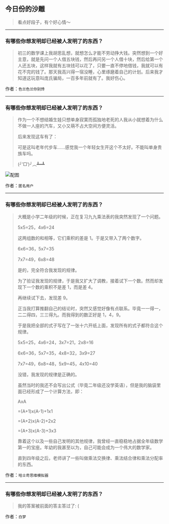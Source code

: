 ## 今日份的沙雕

> 看点好段子，有个好心情～


 
---

### 有哪些你想发明却已经被人发明了的东西？

> 初三的数学课上我胡思乱想，就想怎么才能不劳动挣大钱。突然想到一个好主意，就是先问一个人借五块钱，然后再问另一个人借十块，然后给第一个人还五块，这样我就有五块钱可以花了，只要一直不停地借钱，我就可以有花不完的钱了。那天我高兴得一宿没睡，心里琢磨着自己的计划。后来我才知道这玩意叫庞氏骗局，一百多年前就有了。我好伤心。


作者：`色兰色兰你别馋`

---

### 有哪些你想发明却已经被人发明了的东西？

> 作为一个不想结婚生娃只想单身寂寞而孤独地老死的人我从小就想着为什么不做一人座的汽车，又小又萌不占大空间方便灵活。
> 
> 后来发现这车有了：
> 
> 可是这叫老年代步车……感觉我一个年轻女生开这个不太好。不能叫单身贵族车吗。
> 
> (╯‵□′)╯︵┻━┻



![配图](http://pic2.zhimg.com/70/8ff0a7ad6fdcf1c8045a992353f982c9_b.jpg)


作者：`匿名用户`

---

### 有哪些你想发明却已经被人发明了的东西？

> 大概是小学二年级的时候，正在复习九九乘法表的我突然发现了一个问题。
> 
> 5x5=25，4x6=24
> 
> 这两组数的和相等，它们乘积的差是 1。于是又带入了两个数字。
> 
> 6x6=36，5x7=35
> 
> 7x7=49，6x8=48
> 
> 是的，完全符合我发现的规律。
> 
> 为了验证我发现的规律，于是我又扩大了调教，接着试下一个数。然而却发现下一个数的乘积不是差 1，而是差 4。
> 
> 再继续试下去，发现差 9。
> 
> 正当我打算推翻自己的结论时，突然又感觉好像有点联系。毕竟一一得一，二二得四，三三得九。而我得到的数正好是 1，4，9。
> 
> 于是我把全部的式子写在了一张十六开纸上面，发现所有的式子都符合这个规律。
> 
> 5x5=25，4x6=24，3x7=21，2x8=16
> 
> 6x6=36，5x7=35，4x8=32，3x9=27
> 
> 7x7=49，6x8=48，5x9=45，4x10=40
> 
> 没错，我发现的规律是正确的。
> 
> 虽然当时的我还不会写出公式（毕竟二年级还没学英语），但是我的脑袋里面已经形成了一个计算方法，即：
> 
> AxA
> 
> =(A+1)x(A-1)+1x1
> 
> =(A+2)x(A-2)+2x2
> 
> =(A+3)x(A-3)+3x3
> 
> 靠着这个以及一些自己发明的其他规律，我曾经一直稳稳地占据全年级数学第一的宝座。年幼的我甚至以为，自己可能会成为一个伟大的数学家。
> 
> 直到四年级之后，老师讲了一些叫做乘法交换律、乘法结合律和乘法分配率的东西。


作者：`哈士奇思维模拟器`

---

### 有哪些你想发明却已经被人发明了的东西？

> 我的答案被前面的答主答过了: (


作者：`白梦`